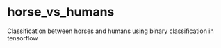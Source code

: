 # horse_vs_humans
Classification between horses and humans using binary classification in tensorflow
